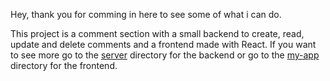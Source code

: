 Hey, thank you for comming in here to see some of what i can do.

This project is a comment section with a small backend to create, read, update and delete comments and a frontend made with React. If you want to see more go to the [server](https://github.com/Felipe-Pedro/comment-section/tree/main/server) directory for the backend or go to the [my-app](https://github.com/Felipe-Pedro/comment-section/tree/main/my-app) directory for the frontend.